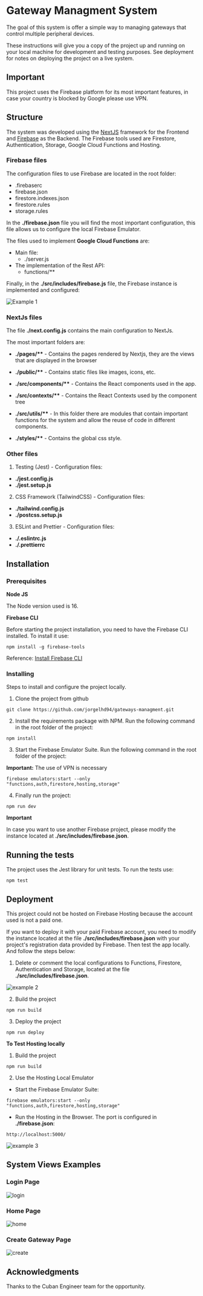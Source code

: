 # Gateway Managment System

The goal of this system is offer a simple way to managing gateways that control multiple peripheral devices.

These instructions will give you a copy of the project up and running on your local machine for development and testing purposes. See deployment for notes on deploying the project on a live system.

## Important

This project uses the Firebase platform for its most important features, in case your country is blocked by Google please use VPN.

## Structure

The system was developed using the [NextJS](https://nextjs.org/) framework for the Frontend and [Firebase](https://firebase.google.com/) as the Backend. The Firebase tools used are Firestore, Authentication, Storage, Google Cloud Functions and Hosting.

### **Firebase files**

The configuration files to use Firebase are located in the root folder:

- .firebaserc
- firebase.json
- firestore.indexes.json
- firestore.rules
- storage.rules

In the **./firebase.json** file you will find the most important configuration, this file allows us to configure the local Firebase Emulator.

The files used to implement **Google Cloud Functions** are:

- Main file:
  - ./server.js
- The implementation of the Rest API:
  - functions/\*\*

Finally, in the **./src/includes/firebase.js** file, the Firebase instance is implemented and configured:

![Example 1](https://user-images.githubusercontent.com/53158723/159583018-f8c8012a-9693-43c2-867f-ae5b29261400.PNG)


### **NextJs files**

The file **./next.config.js** contains the main configuration to NextJs.

The most important folders are:

- **./pages/\*\*** - Contains the pages rendered by Nextjs, they are the views that are displayed in the browser

- **./public/\*\*** - Contains static files like images, icons, etc.

- **./src/components/\*\*** - Contains the React components used in the app.

- **./src/contexts/\*\*** - Contains the React Contexts used by the component tree

- **./src/utils/\*\*** - In this folder there are modules that contain important functions for the system and allow the reuse of code in different components.

- **./styles/\*\*** - Contains the global css style.

### **Other files**

1. Testing (Jest) - Configuration files:

- **./jest.config.js**
- **./jest.setup.js**

2. CSS Framework (TailwindCSS) - Configuration files:

- **./tailwind.config.js**
- **./postcss.setup.js**

3. ESLint and Prettier - Configuration files:

- **./.eslintrc.js**
- **./.prettierrc**

## Installation

### Prerequisites

**Node JS**

The Node version used is 16.

**Firebase CLI**

Before starting the project installation, you need to have the Firebase CLI installed. To install it use:

    npm install -g firebase-tools

Reference: [Install Firebase CLI](https://firebase.google.com/docs/cli)

### Installing

Steps to install and configure the project locally.

1. Clone the project from github

```
git clone https://github.com/jorgelhd94/gateways-managment.git
```

2. Install the requirements package with NPM. Run the following command in the root folder of the project:

```
npm install
```

3. Start the Firebase Emulator Suite. Run the following command in the root folder of the project:

**Important:** The use of VPN is necessary 

```
firebase emulators:start --only "functions,auth,firestore,hosting,storage"
```

4. Finally run the project:

```
npm run dev
```

**Important**

In case you want to use another Firebase project, please modify the instance located at **./src/includes/firebase.json**.


## Running the tests

The project uses the Jest library for unit tests. To run the tests use:

    npm test

## Deployment

This project could not be hosted on Firebase Hosting because the account used is not a paid one.

If you want to deploy it with your paid Firebase account, you need to modify the instance located at the file **./src/includes/firebase.json** with your project's registration data provided by Firebase. Then test the app locally. And follow the steps below:

1. Delete or comment the local configurations to Functions, Firestore, Authentication and Storage, located at the file **./src/includes/firebase.json**.

![example 2](https://user-images.githubusercontent.com/53158723/159583084-01b558aa-a65e-4c3c-8f5c-1c2881f7cfe2.PNG)


2. Build the project

```
npm run build
```

3. Deploy the project

```
npm run deploy
```

**To Test Hosting locally**

1. Build the project

```
npm run build
```

2. Use the Hosting Local Emulator

- Start the Firebase Emulator Suite:
```
firebase emulators:start --only "functions,auth,firestore,hosting,storage"
```

- Run the Hosting in the Browser. The port is configured in **./firebase.json**:
```
http://localhost:5000/
``` 

![example 3](https://user-images.githubusercontent.com/53158723/159583106-94d37e34-8535-476d-92e7-b838d5cfd0cb.PNG)


## System Views Examples

### Login Page
![login](https://user-images.githubusercontent.com/53158723/159584131-a3aa4eba-0e90-46d2-a73e-3c78811d64e5.PNG)

### Home Page
![home](https://user-images.githubusercontent.com/53158723/159584189-aca320a0-c89c-44e3-aded-67e1303c8d1c.PNG)

### Create Gateway Page
![create](https://user-images.githubusercontent.com/53158723/159584232-608eba66-015a-4126-94ac-355a870458ec.PNG)


## Acknowledgments

Thanks to the Cuban Engineer team for the opportunity.
